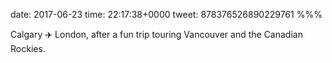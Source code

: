 date: 2017-06-23
time: 22:17:38+0000
tweet: 878376526890229761
%%%

Calgary ✈️ London, after a fun trip touring Vancouver and the Canadian Rockies.
